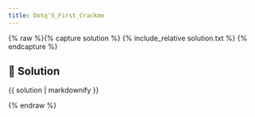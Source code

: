 ```yaml
---
title: Dotq'S_First_Crackme
---
```


{% raw %}{% capture solution %}
{% include_relative solution.txt %}
{% endcapture %}

## 📝 Solution

{{ solution | markdownify }}

{% endraw %}

